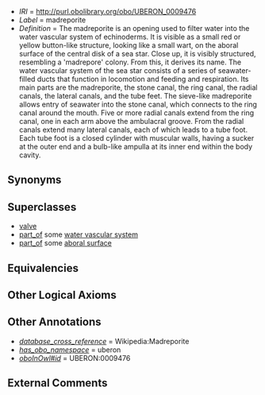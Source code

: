 * *IRI* = http://purl.obolibrary.org/obo/UBERON_0009476
 * *Label* = madreporite
 * *Definition* = The madreporite is an opening used to filter water into the water vascular system of echinoderms. It is visible as a small red or yellow button-like structure, looking like a small wart, on the aboral surface of the central disk of a sea star. Close up, it is visibly structured, resembling a 'madrepore' colony. From this, it derives its name. The water vascular system of the sea star consists of a series of seawater-filled ducts that function in locomotion and feeding and respiration. Its main parts are the madreporite, the stone canal, the ring canal, the radial canals, the lateral canals, and the tube feet. The sieve-like madreporite allows entry of seawater into the stone canal, which connects to the ring canal around the mouth. Five or more radial canals extend from the ring canal, one in each arm above the ambulacral groove. From the radial canals extend many lateral canals, each of which leads to a tube foot. Each tube foot is a closed cylinder with muscular walls, having a sucker at the outer end and a bulb-like ampulla at its inner end within the body cavity.

## Synonyms


## Superclasses

 * [valve](../../UBERON/78/UBERON_0003978.md)
 * [part_of](../../BFO/50/BFO_0000050.md) some [water vascular system](../../UBERON/51/UBERON_0008251.md)
 * [part_of](../../BFO/50/BFO_0000050.md) some [aboral surface](../../UBERON/59/UBERON_0008259.md)

## Equivalencies


## Other Logical Axioms


## Other Annotations

 * *[database_cross_reference](../../ef/oboInOwl#hasDbXref.md)* = Wikipedia:Madreporite
 * *[has_obo_namespace](../../ce/oboInOwl#hasOBONamespace.md)* = uberon
 * *[oboInOwl#id](../../id/oboInOwl#id.md)* = UBERON:0009476

## External Comments

